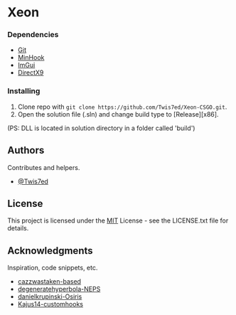 # Xeon

### Dependencies

* [Git](https://git-scm.com/downloads)
* [MinHook](https://github.com/TsudaKageyu/minhook)
* [ImGui](https://github.com/ocornut/imgui)
* [DirectX9](https://www.microsoft.com/en-us/download/details.aspx?id=8109)

### Installing

1. Clone repo with `git clone https://github.com/Twis7ed/Xeon-CSGO.git`.
2. Open the solution file (.sln) and change build type to [Release][x86].

(PS: DLL is located in solution directory in a folder called 'build')

## Authors

Contributes and helpers.
* [@Twis7ed](https://github.com/Twis7ed)

## License

This project is licensed under the [MIT](https://github.com/Twis7ed/Xeon-CSGO/blob/main/LICENSE.txt) License - see the LICENSE.txt file for details.

## Acknowledgments

Inspiration, code snippets, etc.
* [cazzwastaken-based](https://github.com/cazzwastaken/based)
* [degeneratehyperbola-NEPS](https://github.com/degeneratehyperbola/NEPS)
* [danielkrupinski-Osiris](https://github.com/danielkrupinski/Osiris)
* [Kajus14-customhooks](https://github.com/Kajus14/customhooks-source)